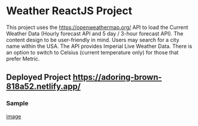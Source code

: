 # Weather ReactJS Project
This project uses the https://openweathermap.org/ API to load the Current Weather Data (Hourly forecast API and 5 day / 3-hour forecast API). The content design to be user-friendly in mind. Users may search for a city name within the USA. The API provides Imperial Live Weather Data. There is an option to switch to Celsius (current temperature only) for those that prefer Metric.

## Deployed Project https://adoring-brown-818a52.netlify.app/

### Sample
[image](https://user-images.githubusercontent.com/73076448/111717701-fd088800-882e-11eb-9e4d-e0bd246d10bc.png)
